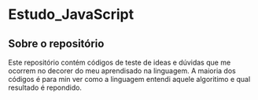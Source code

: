 Estudo_JavaScript
=================

Sobre o repositório
-------------------

Este repositório contém códigos de teste de ideas e dúvidas que me ocorrem no decorer do meu aprendisado na linguagem.
A maioria dos códigos é para min ver como a linguagem entendi aquele algoritimo e qual resultado é repondido.